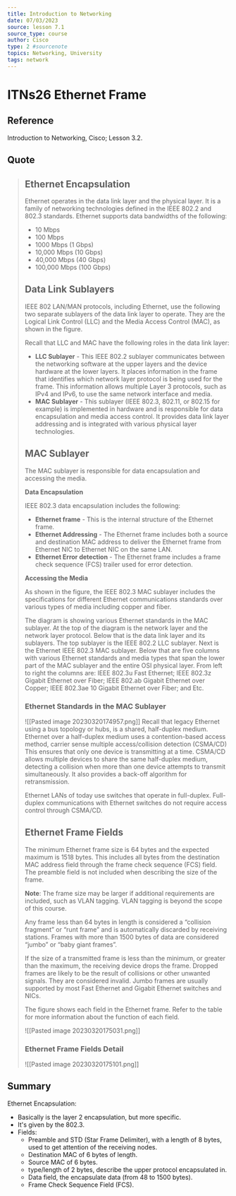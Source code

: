 ```yaml
---
title: Introduction to Networking
date: 07/03/2023
source: lesson 7.1
source_type: course
author: Cisco
type: 2 #sourcenote
topics: Networking, University
tags: network
---
```

# ITNs26 Ethernet Frame

## **Reference**
Introduction to Networking, Cisco; Lesson 3.2.

## **Quote**
> ## Ethernet Encapsulation
> Ethernet operates in the data link layer and the physical layer. It is a family of networking technologies defined in the IEEE 802.2 and 802.3 standards. Ethernet supports data bandwidths of the following:
> 
> -   10 Mbps
> -   100 Mbps
> -   1000 Mbps (1 Gbps)
> -   10,000 Mbps (10 Gbps)
> -   40,000 Mbps (40 Gbps)
> -   100,000 Mbps (100 Gbps)
> 
> 
> ## Data Link Sublayers
> 
> IEEE 802 LAN/MAN protocols, including Ethernet, use the following two separate sublayers of the data link layer to operate. They are the Logical Link Control (LLC) and the Media Access Control (MAC), as shown in the figure.
> 
> Recall that LLC and MAC have the following roles in the data link layer:
> 
> -   **LLC Sublayer** - This IEEE 802.2 sublayer communicates between the networking software at the upper layers and the device hardware at the lower layers. It places information in the frame that identifies which network layer protocol is being used for the frame. This information allows multiple Layer 3 protocols, such as IPv4 and IPv6, to use the same network interface and media.
> -   **MAC Sublayer** - This sublayer (IEEE 802.3, 802.11, or 802.15 for example) is implemented in hardware and is responsible for data encapsulation and media access control. It provides data link layer addressing and is integrated with various physical layer technologies.
> 
> ## MAC Sublayer
> The MAC sublayer is responsible for data encapsulation and accessing the media.
> 
> **Data Encapsulation**
> 
> IEEE 802.3 data encapsulation includes the following:
> 
> -   **Ethernet frame** - This is the internal structure of the Ethernet frame.
> -   **Ethernet Addressing** - The Ethernet frame includes both a source and destination MAC address to deliver the Ethernet frame from Ethernet NIC to Ethernet NIC on the same LAN.
> -   **Ethernet Error detection** - The Ethernet frame includes a frame check sequence (FCS) trailer used for error detection.
> 
> **Accessing the Media**
> 
> As shown in the figure, the IEEE 802.3 MAC sublayer includes the specifications for different Ethernet communications standards over various types of media including copper and fiber.
> 
> The diagram is showing various Ethernet standards in the MAC sublayer. At the top of the diagram is the network layer and the network layer protocol. Below that is the data link layer and its sublayers. The top sublayer is the IEEE 802.2 LLC sublayer. Next is the Ethernet IEEE 802.3 MAC sublayer. Below that are five columns with various Ethernet standards and media types that span the lower part of the MAC sublayer and the entire OSI physical layer. From left to right the columns are: IEEE 802.3u Fast Ethernet; IEEE 802.3z Gigabit Ethernet over Fiber; IEEE 802.ab Gigabit Ethernet over Copper; IEEE 802.3ae 10 Gigabit Ethernet over Fiber; and Etc.
> 
> ### Ethernet Standards in the MAC Sublayer
> ![[Pasted image 20230320174957.png]]
> Recall that legacy Ethernet using a bus topology or hubs, is a shared, half-duplex medium. Ethernet over a half-duplex medium uses a contention-based access method, carrier sense multiple access/collision detection (CSMA/CD) This ensures that only one device is transmitting at a time. CSMA/CD allows multiple devices to share the same half-duplex medium, detecting a collision when more than one device attempts to transmit simultaneously. It also provides a back-off algorithm for retransmission.
> 
> Ethernet LANs of today use switches that operate in full-duplex. Full-duplex communications with Ethernet switches do not require access control through CSMA/CD.
> 
> 
> ## Ethernet Frame Fields
> 
> The minimum Ethernet frame size is 64 bytes and the expected maximum is 1518 bytes. This includes all bytes from the destination MAC address field through the frame check sequence (FCS) field. The preamble field is not included when describing the size of the frame.
> 
> **Note**: The frame size may be larger if additional requirements are included, such as VLAN tagging. VLAN tagging is beyond the scope of this course.
> 
> Any frame less than 64 bytes in length is considered a “collision fragment” or “runt frame” and is automatically discarded by receiving stations. Frames with more than 1500 bytes of data are considered “jumbo” or “baby giant frames”.
> 
> If the size of a transmitted frame is less than the minimum, or greater than the maximum, the receiving device drops the frame. Dropped frames are likely to be the result of collisions or other unwanted signals. They are considered invalid. Jumbo frames are usually supported by most Fast Ethernet and Gigabit Ethernet switches and NICs.
> 
> The figure shows each field in the Ethernet frame. Refer to the table for more information about the function of each field.
> 
> ![[Pasted image 20230320175031.png]]
> 
> ### Ethernet Frame Fields Detail
> ![[Pasted image 20230320175101.png]]

## **Summary**
Ethernet Encapsulation:
- Basically is the layer 2 encapsulation, but more specific.
- It's given by the 802.3.
- Fields: 
	- Preamble and STD (Star Frame Delimiter), with a length of 8 bytes, used to get attention of the receiving nodes.
	- Destination MAC of 6 bytes of length.
	- Source MAC of 6 bytes.
	- type/length of 2 bytes, describe  the upper protocol encapsulated in.
	- Data field, the encapsulate data (from 48 to 1500 bytes).
	- Frame Check Sequence Field (FCS).

